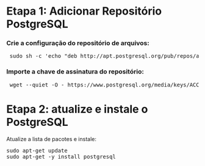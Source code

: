 <h1>Etapa 1: Adicionar Repositório PostgreSQL</h1>

<h3>Crie a configuração do repositório de arquivos:</h3>
<pre>
 <span style="font-weight: 400">sudo sh -c 'echo "deb http://apt.postgresql.org/pub/repos/apt $ (lsb_release -cs) -pgdg main"> /etc/apt/sources.list.d/pgdg.list'</span>
</pre>
  
<h3>Importe a chave de assinatura do repositório:</h3>
<pre>
 <span style="font-weight: 400">wget --quiet -O - https://www.postgresql.org/media/keys/ACCC4CF8.asc | sudo apt-key add -</span>
</pre>

<h1>Etapa 2: atualize e instale o PostgreSQL</h1>

Atualize a lista de pacotes e instale:
<pre>
<span style="font-weight: 400">sudo apt-get update
sudo apt-get -y install postgresql</span>
</pre>


